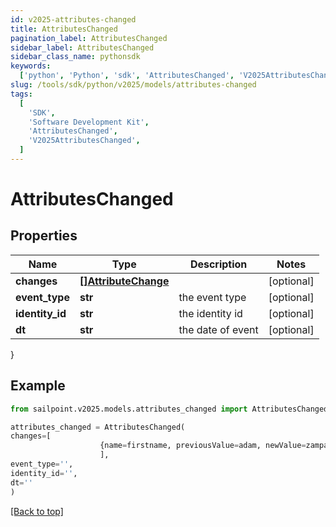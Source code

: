 ```yaml
---
id: v2025-attributes-changed
title: AttributesChanged
pagination_label: AttributesChanged
sidebar_label: AttributesChanged
sidebar_class_name: pythonsdk
keywords:
  ['python', 'Python', 'sdk', 'AttributesChanged', 'V2025AttributesChanged']
slug: /tools/sdk/python/v2025/models/attributes-changed
tags:
  [
    'SDK',
    'Software Development Kit',
    'AttributesChanged',
    'V2025AttributesChanged',
  ]
---
```


# AttributesChanged

## Properties

| Name | Type | Description | Notes |
| --- | --- | --- | --- |
| **changes** | [**[]AttributeChange**](attribute-change) |  | [optional] |
| **event_type** | **str** | the event type | [optional] |
| **identity_id** | **str** | the identity id | [optional] |
| **dt** | **str** | the date of event | [optional] |

}

## Example

```python
from sailpoint.v2025.models.attributes_changed import AttributesChanged

attributes_changed = AttributesChanged(
changes=[
                    {name=firstname, previousValue=adam, newValue=zampa}
                    ],
event_type='',
identity_id='',
dt=''
)

```

[[Back to top]](#)
